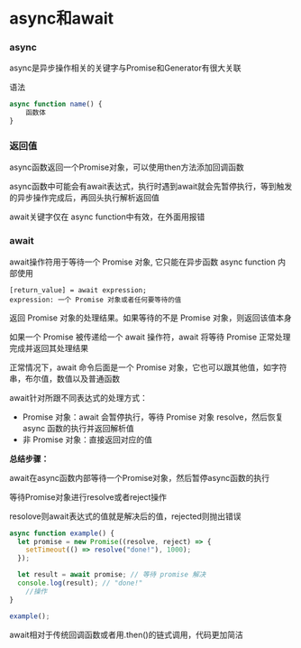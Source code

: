 # async和await

### async

async是异步操作相关的关键字与Promise和Generator有很大关联

语法

```js
async function name() {
	函数体
}
```



### 返回值

async函数返回一个Promise对象，可以使用then方法添加回调函数

async函数中可能会有await表达式，执行时遇到await就会先暂停执行，等到触发的异步操作完成后，再回头执行解析返回值

await关键字仅在 async function中有效，在外面用报错





### await

await操作符用于等待一个 Promise 对象, 它只能在异步函数 async function 内部使用

```
[return_value] = await expression;
expression: 一个 Promise 对象或者任何要等待的值
```

返回 Promise 对象的处理结果。如果等待的不是 Promise 对象，则返回该值本身

如果一个 Promise 被传递给一个 await 操作符，await 将等待 Promise 正常处理完成并返回其处理结果



正常情况下，await 命令后面是一个 Promise 对象，它也可以跟其他值，如字符串，布尔值，数值以及普通函数



await针对所跟不同表达式的处理方式：

- Promise 对象：await 会暂停执行，等待 Promise 对象 resolve，然后恢复 async 函数的执行并返回解析值
- 非 Promise 对象：直接返回对应的值







**总结步骤：**

await在async函数内部等待一个Promise对象，然后暂停async函数的执行

等待Promise对象进行resolve或者reject操作

resolove则await表达式的值就是解决后的值，rejected则抛出错误



```js
async function example() {
  let promise = new Promise((resolve, reject) => {
    setTimeout(() => resolve("done!"), 1000);
  });

  let result = await promise; // 等待 promise 解决
  console.log(result); // "done!"
    //操作
}

example();

```

await相对于传统回调函数或者用.then()的链式调用，代码更加简洁















